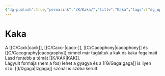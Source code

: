 ```yaml
---
{"dg-publish":true,"permalink":"/K/Kaka/","title":"Kaka","tags":["dg_uploaded"],"created":"2023-11-01T05:28","updated":"2023-11-01T05:28"}
---
```



# Kaka

A [[C/Cack\|cack]], [[C/Caco-\|caco-]], [[C/Cacophony\|cacophony]] és [[C/Cacography\|cacography]] címnél már taglaltuk a kak és kaka fogalmait. Lásd fentebb a témát [[K/KAK\|KAK]].  
Lágyult formája (nem a fos) lehet a gyagya és a [[G/Gaga\|gaga]] is ilyen szó. [[I/Izgága\|Izgága]] szónál is szóba került.  